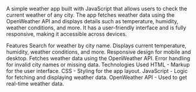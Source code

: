 A simple weather app built with JavaScript that allows users to check the current weather of any city. The app fetches weather data using the OpenWeather API and displays details such as temperature, humidity, weather conditions, and more. It has a user-friendly interface and is fully responsive, making it accessible across devices.

Features
Search for weather by city name.
Displays current temperature, humidity, weather conditions, and more.
Responsive design for mobile and desktop.
Fetches weather data using the OpenWeather API.
Error handling for invalid city names or missing data.
Technologies Used
HTML - Markup for the user interface.
CSS - Styling for the app layout.
JavaScript - Logic for fetching and displaying weather data.
OpenWeather API - Used to get real-time weather data.
